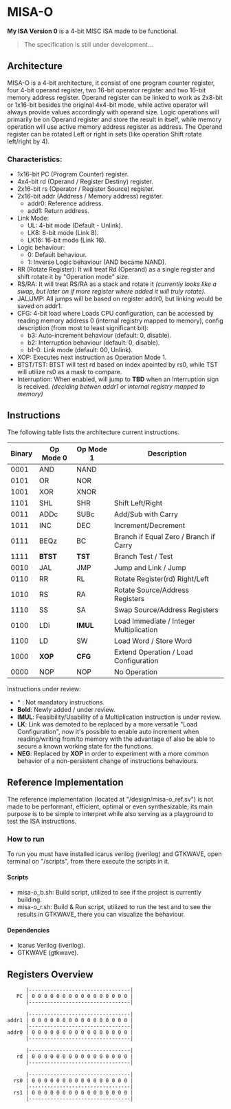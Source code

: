 # MISA-O
**My ISA Version 0** is a 4-bit MISC ISA made to be functional.
>The specification is still under development...

## Architecture
MISA-O is a 4-bit architecture, it consist of one program counter register, four 4-bit operand register, two 16-bit operator register and two 16-bit memory address register. Operand register can be linked to work as 2x8-bit or 1x16-bit besides the original 4x4-bit mode, while active operator will always provide values accordingly with operand size. Logic operations will primarily be on Operand register and store the result in itself, while memory operation will use active memory address register as address. The Operand register can be rotated Left or right in sets (like operation Shift rotate left/right by 4).

### Characteristics:
- 1x16-bit PC (Program Counter) register.
- 4x4-bit rd (Operand / Register Destiny) register.
- 2x16-bit rs (Operator / Register Source) register.
- 2x16-bit addr (Address / Memory address) register.
  - addr0: Reference address.
  - add1: Return address.
- Link Mode:
  - UL: 4-bit mode (Default - Unlink).
  - LK8: 8-bit mode (Link 8).
  - LK16: 16-bit mode (Link 16).
- Logic behaviour:
  - 0: Default behaviour.
  - 1: Inverse Logic behaviour (AND became NAND).
- RR (Rotate Register): It will treat Rd (Operand) as a single register and shift rotate it by "Operation mode" size.
- RS/RA: It will treat RS/RA as a stack and rotate it *(currently looks like a swap, but later on if more register where added it will truly rotate)*.
- JAL/JMP: All jumps will be based on register addr0, but linking would be saved on addr1.
- CFG: 4-bit load where Loads CPU configuration, can be accessed by reading memory address 0 (internal registry mapped to memory), config description (from most to least significant bit):
  - b3: Auto-increment behaviour (default: 0, disable).
  - b2: Interruption behaviour (default: 0, disable).
  - b1-0: Link mode (default: 00, Unlink).
- XOP: Executes next instruction as Operation Mode 1.
- BTST/TST: BTST will test rd based on index apointed by rs0, while TST will utilize rs0 as a mask to compare.
- Interruption: When enabled, will jump to **TBD** when an Interruption sign is received. *(deciding betwen addr1 or internal registry mapped to memory)*

## Instructions
The following table lists the architecture current instructions.

|Binary|Op Mode 0   |Op Mode 1   |Description                             |
|------|------------|------------|----------------------------------------|
| 0001 |AND         |NAND        |                                        |
| 0101 |OR          |NOR         |                                        |
| 1001 |XOR         |XNOR        |                                        |
| 1101 |SHL         |SHR         | Shift Left/Right                       |
| 0011 |ADDc        |SUBc        | Add/Sub with Carry                     |
| 1011 |INC         |DEC         | Increment/Decrement                    |
| 0111 |BEQz        |BC          | Branch if Equal Zero / Branch if Carry |
| 1111 |**BTST**    |**TST**     | Branch Test / Test                     |
| 0010 |JAL         |JMP         | Jump and Link / Jump                   |
| 0110 |RR          |RL          | Rotate Register(rd) Right/Left         |
| 1010 |RS          |RA          | Rotate Source/Address Registers        |
| 1110 |SS          |SA          | Swap Source/Address Registers          |
| 0100 |LDi         |**IMUL**    | Load Immediate / Integer Multiplication|
| 1100 |LD          |SW          | Load Word / Store Word                 |
| 1000 |**XOP**     |**CFG**     | Extend Operation / Load Configuration  |
| 0000 |NOP         |NOP         | No Operation                           |

Instructions under review:
- \* : Not mandatory instructions.
- **Bold**: Newly added / under review.
- **IMUL**: Feasibility/Usability of a Multiplication instruction is under review.
- **LK**: Link was demoted to be replaced by a more versatile "Load Configuration", now it's possible to enable auto increment when reading/writing from/to memory with the advantage of also be able to secure a known working state for the functions.
- **NEG**: Replaced by **XOP** in order to experiment with a more common behavior of a non-persistent change of instructions behaviours.

## Reference Implementation
The reference implementation (located at "/design/misa-o_ref.sv") is not made to be performant, efficient, optimal or even synthesizable; its main purpose is to be simple to interpret while also serving as a playground to test the ISA instructions.

### How to run
To run you must have installed icarus verilog (iverilog) and GTKWAVE, open terminal on "/scripts", from there execute the scripts in it.

#### Scripts
- misa-o_b.sh: Build script, utilized to see if the project is currently building.
- misa-o_r.sh: Build & Run script, utilized to run the test and to see the results in GTKWAVE, there you can visualize the behaviour.

#### Dependencies
- Icarus Verilog (iverilog).
- GTKWAVE (gtkwave).

## Registers Overview

          |---------------------------------| 
       PC | 0 0 0 0 0 0 0 0 0 0 0 0 0 0 0 0 | 
          |---------------------------------| 

          |---------------------------------| 
    addr1 | 0 0 0 0 0 0 0 0 0 0 0 0 0 0 0 0 | 
          |---------------------------------| 
    addr0 | 0 0 0 0 0 0 0 0 0 0 0 0 0 0 0 0 | 
          |---------------------------------| 

          |---------------------------------| 
       rd | 0 0 0 0 0 0 0 0 0 0 0 0 0 0 0 0 | 
          |---------------------------------|

          |---------------------------------|
      rs0 | 0 0 0 0 0 0 0 0 0 0 0 0 0 0 0 0 |
          |---------------------------------|
      rs1 | 0 0 0 0 0 0 0 0 0 0 0 0 0 0 0 0 |
          |---------------------------------| 
